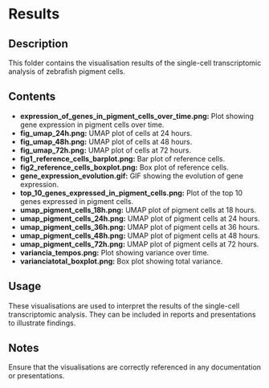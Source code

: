 # Results

## Description
This folder contains the visualisation results of the single-cell transcriptomic analysis of zebrafish pigment cells.

## Contents
- **expression_of_genes_in_pigment_cells_over_time.png:** Plot showing gene expression in pigment cells over time.
- **fig_umap_24h.png:** UMAP plot of cells at 24 hours.
- **fig_umap_48h.png:** UMAP plot of cells at 48 hours.
- **fig_umap_72h.png:** UMAP plot of cells at 72 hours.
- **fig1_reference_cells_barplot.png:** Bar plot of reference cells.
- **fig2_reference_cells_boxplot.png:** Box plot of reference cells.
- **gene_expression_evolution.gif:** GIF showing the evolution of gene expression.
- **top_10_genes_expressed_in_pigment_cells.png:** Plot of the top 10 genes expressed in pigment cells.
- **umap_pigment_cells_18h.png:** UMAP plot of pigment cells at 18 hours.
- **umap_pigment_cells_24h.png:** UMAP plot of pigment cells at 24 hours.
- **umap_pigment_cells_36h.png:** UMAP plot of pigment cells at 36 hours.
- **umap_pigment_cells_48h.png:** UMAP plot of pigment cells at 48 hours.
- **umap_pigment_cells_72h.png:** UMAP plot of pigment cells at 72 hours.
- **variancia_tempos.png:** Plot showing variance over time.
- **varianciatotal_boxplot.png:** Box plot showing total variance.

## Usage
These visualisations are used to interpret the results of the single-cell transcriptomic analysis. They can be included in reports and presentations to illustrate findings.

## Notes
Ensure that the visualisations are correctly referenced in any documentation or presentations.
